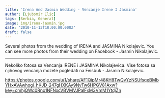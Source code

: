 ```yaml
---
title: 'Irena And Jasmin Wedding - Vencanje Irene I Jasmina'
author: [Ljubomir Ilic]
tags: [Serbia, General]
image: img/irena-jasmin.jpg
date: '2010-11-13T10:00:00.000Z'
draft: false
---
```


Several photos from the wedding of IRENA and JASMINA Nikolajevic. You can see more photos from their wedding on Facebook - Jasmin Nikolajevic.

--------

Nekoliko fotosa sa Vencanja IRENE i JASMINA  Nikolajevica. Vise fotosa sa njihovog vencanja mozete pogledati na Feisbuk - Jasmin Nikolajevic.

https://photos.google.com/u/1/share/AF1QipMr48KH8TwQvYzNSUfsqeBMbYHxAVAwhogi_hKJD-247gHXKAy9NvTw6HPGV81Axw?key=cmhjQWd0Rno1NFNxcVBVMVJPalFxM3VmM1YtdjZn

